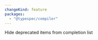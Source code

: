 ```yaml
---
changeKind: feature
packages:
  - "@typespec/compiler"
---
```


Hide deprecated items from completion list